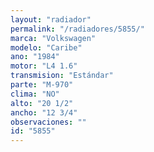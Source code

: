 ```yaml
---
layout: "radiador"
permalink: "/radiadores/5855/"
marca: "Volkswagen"
modelo: "Caribe"
ano: "1984"
motor: "L4 1.6"
transmision: "Estándar"
parte: "M-970"
clima: "NO"
alto: "20 1/2"
ancho: "12 3/4"
observaciones: ""
id: "5855"
---
```


